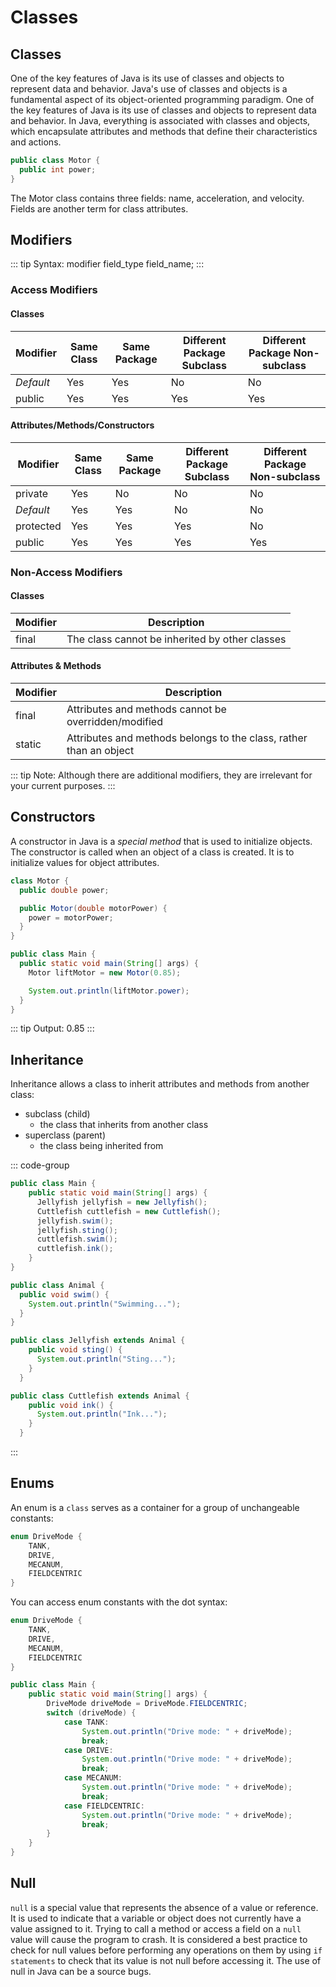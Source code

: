 # Classes

## Classes

One of the key features of Java is its use of classes and objects to represent data and behavior. Java's use of classes and objects is a fundamental aspect of its object-oriented programming paradigm. One of the key features of Java is its use of classes and objects to represent data and behavior. In Java, everything is associated with classes and objects, which encapsulate attributes and methods that define their characteristics and actions.  

```java
public class Motor {
  public int power;
}
```

 The Motor class contains three fields: name, acceleration, and velocity. Fields are another term for class attributes.  

## Modifiers

::: tip Syntax:
modifier field_type field_name;
:::

 ### Access Modifiers
 
 #### Classes

| Modifier | Same Class | Same Package | Different Package Subclass | Different Package Non-subclass |
|---|---|---|---|---|
| *Default* | Yes | Yes | No | No |
| public | Yes | Yes | Yes | Yes |

 #### Attributes/Methods/Constructors

| Modifier | Same Class | Same Package | Different Package Subclass | Different Package Non-subclass |
|---|---|---|---|---|
| private | Yes | No | No | No |
| *Default* | Yes | Yes | No | No |
| protected | Yes | Yes | Yes | No |
| public | Yes | Yes | Yes | Yes |

 ### Non-Access Modifiers

 #### Classes

 | Modifier | Description |
|---|---|
| final | The class cannot be inherited by other classes |

#### Attributes & Methods

| Modifier | Description |
|---|---|
| final | Attributes and methods cannot be overridden/modified |
| static | Attributes and methods belongs to the class, rather than an object |

::: tip Note:
Although there are additional modifiers, they are irrelevant for your current purposes.
:::

## Constructors

A constructor in Java is a *special method* that is used to initialize objects. The constructor is called when an object of a class is created. It is to initialize values for object attributes.  

```java
class Motor {
  public double power;

  public Motor(double motorPower) {
    power = motorPower;
  }
}

public class Main {
  public static void main(String[] args) {
    Motor liftMotor = new Motor(0.85);

    System.out.println(liftMotor.power);
  }
}
```

::: tip Output:
0.85
:::

## Inheritance

Inheritance allows a class to inherit attributes and methods from another class:  
- subclass (child)
  - the class that inherits from another class
- superclass (parent)
  - the class being inherited from

::: code-group

```java [Main.java]
public class Main {
    public static void main(String[] args) {
      Jellyfish jellyfish = new Jellyfish();
      Cuttlefish cuttlefish = new Cuttlefish();
      jellyfish.swim();
      jellyfish.sting();
      cuttlefish.swim();
      cuttlefish.ink();
    }
}
```

```java [Animal.java]
public class Animal {
  public void swim() {
    System.out.println("Swimming...");
  }
}
```

```java [Jellyfish.java]
public class Jellyfish extends Animal {
    public void sting() {
      System.out.println("Sting...");
    }
  }
```

```java [Cuttlefish.java]
public class Cuttlefish extends Animal {
    public void ink() {
      System.out.println("Ink...");
    }
  }
```
:::

## Enums

An enum is a `class` serves as a container for a group of unchangeable constants: 

```java
enum DriveMode {
    TANK,
    DRIVE,
    MECANUM,
    FIELDCENTRIC
}
```

You can access enum constants with the dot syntax: 

```java
enum DriveMode {
    TANK,
    DRIVE,
    MECANUM,
    FIELDCENTRIC
}

public class Main {
    public static void main(String[] args) {
        DriveMode driveMode = DriveMode.FIELDCENTRIC;
        switch (driveMode) {
            case TANK:
                System.out.println("Drive mode: " + driveMode);
                break;
            case DRIVE:
                System.out.println("Drive mode: " + driveMode);
                break;
            case MECANUM:
                System.out.println("Drive mode: " + driveMode);
                break;
            case FIELDCENTRIC:
                System.out.println("Drive mode: " + driveMode);
                break;
        }
    }
}
```

## Null

`null` is a special value that represents the absence of a value or reference. It is used to indicate that a variable or object does not currently have a value assigned to it. Trying to call a method or access a field on a `null` value will cause the program to crash. It is considered a best practice to check for null values before performing any operations on them by using `if statements` to check that its value is not null before accessing it. The use of null in Java can be a source bugs.
